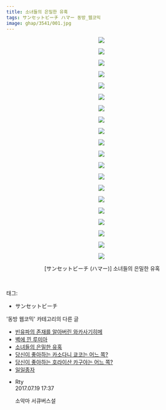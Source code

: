 ```yaml
---
title: 소녀들의 은밀한 유혹
tags: サンセットビーチ ハマー 동방_웹코믹
image: ghap/3541/001.jpg
---
```

<div class="article">
<p style="text-align: center; clear: none; float: none;"><img src="{{ site.nasurl }}/ghap/3541/001.jpg"/></p>
<p style="text-align: center; clear: none; float: none;"><img src="{{ site.nasurl }}/ghap/3541/002.jpg"/></p>
<p style="text-align: center; clear: none; float: none;"><img src="{{ site.nasurl }}/ghap/3541/003.jpg"/></p>
<p style="text-align: center; clear: none; float: none;"><img src="{{ site.nasurl }}/ghap/3541/004.jpg"/></p>
<p style="text-align: center; clear: none; float: none;"><img src="{{ site.nasurl }}/ghap/3541/005.jpg"/></p>
<p style="text-align: center; clear: none; float: none;"><img src="{{ site.nasurl }}/ghap/3541/006.jpg"/></p>
<p style="text-align: center; clear: none; float: none;"><img src="{{ site.nasurl }}/ghap/3541/007.jpg"/></p>
<p style="text-align: center; clear: none; float: none;"><img src="{{ site.nasurl }}/ghap/3541/008.jpg"/></p>
<p style="text-align: center; clear: none; float: none;"><img src="{{ site.nasurl }}/ghap/3541/009.jpg"/></p>
<p style="text-align: center; clear: none; float: none;"><img src="{{ site.nasurl }}/ghap/3541/010.jpg"/></p>
<p style="text-align: center; clear: none; float: none;"><img src="{{ site.nasurl }}/ghap/3541/011.jpg"/></p>
<p style="text-align: center; clear: none; float: none;"><img src="{{ site.nasurl }}/ghap/3541/012.jpg"/></p>
<p style="text-align: center; clear: none; float: none;"><img src="{{ site.nasurl }}/ghap/3541/013.jpg"/></p>
<p style="text-align: center; clear: none; float: none;"><img src="{{ site.nasurl }}/ghap/3541/014.jpg"/></p>
<p style="text-align: center; clear: none; float: none;"><img src="{{ site.nasurl }}/ghap/3541/015.jpg"/></p>
<p style="text-align: center; clear: none; float: none;"><img src="{{ site.nasurl }}/ghap/3541/016.jpg"/></p>
<p style="text-align: center; clear: none; float: none;"><img src="{{ site.nasurl }}/ghap/3541/017.jpg"/></p>
<p style="text-align: center; clear: none; float: none;"><img src="{{ site.nasurl }}/ghap/3541/018.jpg"/></p>
<p style="text-align: center; clear: none; float: none;"><img src="{{ site.nasurl }}/ghap/3541/019.jpg"/></p>
<p style="text-align: center; clear: none; float: none;"><img src="{{ site.nasurl }}/ghap/3541/020.jpg"/></p>
<p style="text-align: center; clear: none; float: none;"> [サンセットビーチ (ハマー)] 소녀들의 은밀한 유혹</p>
<p><br/></p>
</div><div class="tagTrail">
<p>태그: </p>
<ul>
<li>サンセットビーチ</li>
</ul>
</div><div class="another">
<p>'동방 웹코믹' 카테고리의 다른 글</p>
<ul>
<li><a href="/2017-07-13-ghap_3543">빈유파의 존재를 알아버린 와카사기히메</a></li>
<li><a href="/2017-07-12-ghap_3542">벽에 낀 루미아</a></li>
<li><a href="/2017-07-12-ghap_3541">소녀들의 은밀한 유혹</a></li>
<li><a href="/2017-07-12-ghap_3540">당신이 좋아하는 카소다니 쿄코는 어느 쪽?</a></li>
<li><a href="/2017-07-12-ghap_3539">당신이 좋아하는 호라이산 카구야는 어느 쪽?</a></li>
<li><a href="/2017-07-12-ghap_3538">일일종자</a></li>
</ul>
</div><div class="cb_module cb_fluid">
<div class="cb_wrt cb_profile">
<div class="comment">
<ul>
<li class="cb_thumb_off" id="comment15039582">
<div class="cb_comment_area">
<div class="cb_info_area">
<div class="cb_section">
<span class="cb_nick_name">Rty</span>
</div>
<div class="cb_section">
<span class="cb_date">2017.07.19 17:37 </span>
</div>
</div>
<div class="cb_dsc_comment">
<p class="cb_dsc">
											소악마 서큐버스설
										</p>
</div>
</div></li>
</ul>
</div>
</div><!-- commentList close -->
</div>